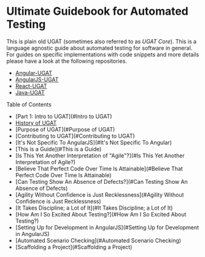 # Ultimate Guidebook for Automated Testing

This is plain old UGAT (sometimes also referred to as *UGAT Core*). This is a language agnostic guide about automated testing for software in general. For guides on specific implementations with code snippets and more details please have a look at the following repositories.

- <a href="https://github.com/JimTheMan/Angular-UGAT">Angular-UGAT</a> 
- <a href="https://github.com/JimTheMan/AngularJS-UGAT">AngularJS-UGAT</a> 
- <a href="https://github.com/JimTheMan/React-UGAT/">React-UGAT</a>
- <a href="https://github.com/JimTheMan/Java-UGAT/">Java-UGAT</a>

Table of Contents
 - [Part 1: Intro to UGAT](#Intro to UGAT)
  - [History of UGAT](#history)
  - [Purpose of UGAT](#Purpose of UGAT)
  - [Contributing to UGAT](#Contributing to UGAT)
  - [It's Not Specific To AngularJS](#It's Not Specific To Angular)
  - [This is a Guide](#This is a Guide)
  - [Is This Yet Another Interpretation of "Agile"?](#Is This Yet Another Interpretation of Agile?)
  - [Believe That Perfect Code Over Time Is Attainable](#Believe That Perfect Code Over Time Is Attainable)
  - [Can Testing Show An Absence of Defects?](#Can Testing Show An Absence of Defects)
  - [Agility Without Confidence is Just Recklessness](#Agility Without Confidence is Just Recklessness)
  - [It Takes Discipline; a Lot of It](#It Takes Discipline; a Lot of It)
  - [How Am I So Excited About Testing?](#How Am I So Excited About Testing?)
  - [Setting Up for Development in AngularJS](#Setting Up for Development in AngularJS)
  - [Automated Scenario Checking](#Automated Scenario Checking)
  - [Scaffolding a Project](#Scaffolding a Project)
